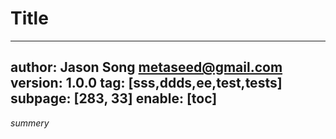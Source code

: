 # Title
---
author: Jason Song <metaseed@gmail.com>
version: 1.0.0
tag: [sss,ddds,ee,test,tests]
subpage: [283, 33]
enable: [toc]
---
*summery*
